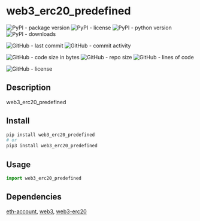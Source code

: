 # web3_erc20_predefined

![PyPI - package version](https://img.shields.io/pypi/v/web3_erc20_predefined?logo=pypi&style=flat-square)
![PyPI - license](https://img.shields.io/pypi/l/web3_erc20_predefined?label=package%20license&style=flat-square)
![PyPI - python version](https://img.shields.io/pypi/pyversions/web3_erc20_predefined?logo=pypi&style=flat-square)
![PyPI - downloads](https://img.shields.io/pypi/dm/web3_erc20_predefined?logo=pypi&style=flat-square)

![GitHub - last commit](https://img.shields.io/github/last-commit/kkristof200/py_web3_erc20_predefied?style=flat-square)
![GitHub - commit activity](https://img.shields.io/github/commit-activity/m/kkristof200/py_web3_erc20_predefied?style=flat-square)

![GitHub - code size in bytes](https://img.shields.io/github/languages/code-size/kkristof200/py_web3_erc20_predefied?style=flat-square)
![GitHub - repo size](https://img.shields.io/github/repo-size/kkristof200/py_web3_erc20_predefied?style=flat-square)
![GitHub - lines of code](https://img.shields.io/tokei/lines/github/kkristof200/py_web3_erc20_predefied?style=flat-square)

![GitHub - license](https://img.shields.io/github/license/kkristof200/py_web3_erc20_predefied?label=repo%20license&style=flat-square)

## Description

web3_erc20_predefined

## Install

~~~~bash
pip install web3_erc20_predefined
# or
pip3 install web3_erc20_predefined
~~~~

## Usage

~~~~python
import web3_erc20_predefined
~~~~

## Dependencies

[eth-account](https://pypi.org/project/eth-account), [web3](https://pypi.org/project/web3), [web3-erc20](https://pypi.org/project/web3-erc20)